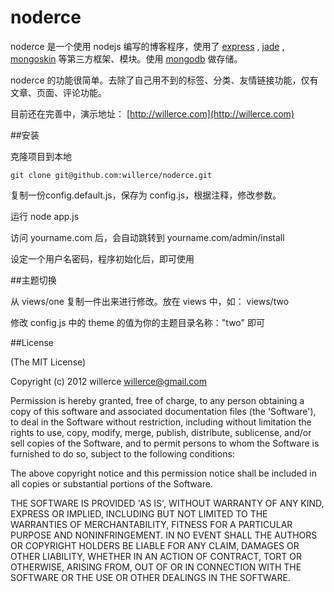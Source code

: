 noderce
=======

noderce 是一个使用 nodejs 编写的博客程序，使用了 [express](http://expressjs.com/) , [jade](https://github.com/visionmedia/jade) , [mongoskin](https://github.com/kissjs/node-mongoskin) 等第三方框架、模块。使用 [mongodb](http://www.mongodb.org/) 做存储。

noderce 的功能很简单。去除了自己用不到的标签、分类、友情链接功能，仅有文章、页面、评论功能。

目前还在完善中，演示地址： [http://willerce.com](http://willerce.com)

##安装

克隆项目到本地

    git clone git@github.com:willerce/noderce.git

复制一份config.default.js，保存为 config.js，根据注释，修改参数。

运行  node app.js

访问  yourname.com 后，会自动跳转到  yourname.com/admin/install

设定一个用户名密码，程序初始化后，即可使用

##主题切换

从 views/one 复制一件出来进行修改。放在 views 中，如： views/two

修改 config.js 中的 theme 的值为你的主题目录名称："two" 即可


##License

(The MIT License)

Copyright (c) 2012 willerce <willerce@gmail.com>

Permission is hereby granted, free of charge, to any person obtaining a copy of this software and associated documentation files (the 'Software'), to deal in the Software without restriction, including without limitation the rights to use, copy, modify, merge, publish, distribute, sublicense, and/or sell copies of the Software, and to permit persons to whom the Software is furnished to do so, subject to the following conditions:

The above copyright notice and this permission notice shall be included in all copies or substantial portions of the Software.

THE SOFTWARE IS PROVIDED 'AS IS', WITHOUT WARRANTY OF ANY KIND, EXPRESS OR IMPLIED, INCLUDING BUT NOT LIMITED TO THE WARRANTIES OF MERCHANTABILITY, FITNESS FOR A PARTICULAR PURPOSE AND NONINFRINGEMENT. IN NO EVENT SHALL THE AUTHORS OR COPYRIGHT HOLDERS BE LIABLE FOR ANY CLAIM, DAMAGES OR OTHER LIABILITY, WHETHER IN AN ACTION OF CONTRACT, TORT OR OTHERWISE, ARISING FROM, OUT OF OR IN CONNECTION WITH THE SOFTWARE OR THE USE OR OTHER DEALINGS IN THE SOFTWARE.

